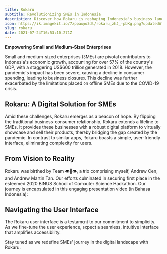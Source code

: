 ```yaml
---
title: Rokaru
subtitle: Revolutionizing SMEs in Indonesia
description: Discover how Rokaru is reshaping Indonesia's business landscape, empowering SMEs in the digital era.
icon: https://ik.imagekit.io/7zppawpo3dl/rokaru_zhJ_-pbKg.png?updatedAt=1627146897868
slug: rokaru
date: 2021-07-24T16:53:10.271Z
---
```


**Empowering Small and Medium-Sized Enterprises**

Small and medium-sized enterprises (SMEs) are pivotal contributors to Indonesia's economic growth, accounting for over 57% of the country's GDP, with a staggering US$600 trillion generated in 2018. However, the pandemic's impact has been severe, causing a decline in consumer spending, leading to business closures. This decline was further exacerbated by the limitations placed on offline SMEs due to the COVID-19 crisis.

## Rokaru: A Digital Solution for SMEs

Amid these challenges, Rokaru emerges as a beacon of hope. By flipping the traditional business-consumer relationship, Rokaru extends a lifeline to SMEs. It provides these businesses with a robust digital platform to virtually showcase and sell their products, thereby bridging the gap created by the pandemic. In contrast to similar apps, Rokaru boasts a simple, user-friendly interface, eliminating complexity for users.

## From Vision to Reality

Rokaru was birthed by Team 👁👄👁, a trio comprising myself, Andrew Cen, and Andrew Martin Tan. Our efforts culminated in securing <Hyperlink to="https://socs.binus.ac.id/2020/12/18/mahasiswa-mat-menjuarai-kompetisi-socs-hackathon-2020/" external>first place</Hyperlink> in the esteemed 2020 BINUS School of Computer Science Hackathon. Our journey is encapsulated in this engaging presentation video (in Bahasa Indonesia):

<YouTubePlayer id="qXvih-D7XDo"></YouTubePlayer>

## Navigating the User Interface

The Rokaru user interface is a testament to our commitment to simplicity. As we fine-tune the user experience, expect a seamless, intuitive interface that amplifies accessibility.

Stay tuned as we redefine SMEs' journey in the digital landscape with Rokaru.

<!-- Insert a screenshot/mockup of the UI here -->

